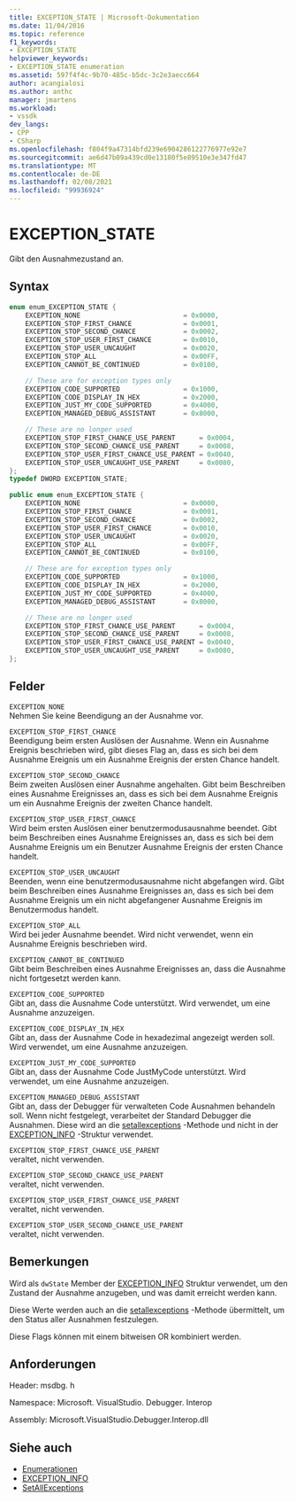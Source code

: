 ```yaml
---
title: EXCEPTION_STATE | Microsoft-Dokumentation
ms.date: 11/04/2016
ms.topic: reference
f1_keywords:
- EXCEPTION_STATE
helpviewer_keywords:
- EXCEPTION_STATE enumeration
ms.assetid: 597f4f4c-9b70-485c-b5dc-3c2e3aecc664
author: acangialosi
ms.author: anthc
manager: jmartens
ms.workload:
- vssdk
dev_langs:
- CPP
- CSharp
ms.openlocfilehash: f804f9a47314bfd239e6904286122776977e92e7
ms.sourcegitcommit: ae6d47b09a439cd0e13180f5e89510e3e347fd47
ms.translationtype: MT
ms.contentlocale: de-DE
ms.lasthandoff: 02/08/2021
ms.locfileid: "99936924"
---
```

# <a name="exception_state"></a>EXCEPTION_STATE
Gibt den Ausnahmezustand an.

## <a name="syntax"></a>Syntax

```cpp
enum enum_EXCEPTION_STATE {
    EXCEPTION_NONE                          = 0x0000,
    EXCEPTION_STOP_FIRST_CHANCE             = 0x0001,
    EXCEPTION_STOP_SECOND_CHANCE            = 0x0002,
    EXCEPTION_STOP_USER_FIRST_CHANCE        = 0x0010,
    EXCEPTION_STOP_USER_UNCAUGHT            = 0x0020,
    EXCEPTION_STOP_ALL                      = 0x00FF,
    EXCEPTION_CANNOT_BE_CONTINUED           = 0x0100,

    // These are for exception types only
    EXCEPTION_CODE_SUPPORTED                = 0x1000,
    EXCEPTION_CODE_DISPLAY_IN_HEX           = 0x2000,
    EXCEPTION_JUST_MY_CODE_SUPPORTED        = 0x4000,
    EXCEPTION_MANAGED_DEBUG_ASSISTANT       = 0x8000,

    // These are no longer used
    EXCEPTION_STOP_FIRST_CHANCE_USE_PARENT      = 0x0004,
    EXCEPTION_STOP_SECOND_CHANCE_USE_PARENT     = 0x0008,
    EXCEPTION_STOP_USER_FIRST_CHANCE_USE_PARENT = 0x0040,
    EXCEPTION_STOP_USER_UNCAUGHT_USE_PARENT     = 0x0080,
};
typedef DWORD EXCEPTION_STATE;
```

```csharp
public enum enum_EXCEPTION_STATE {
    EXCEPTION_NONE                          = 0x0000,
    EXCEPTION_STOP_FIRST_CHANCE             = 0x0001,
    EXCEPTION_STOP_SECOND_CHANCE            = 0x0002,
    EXCEPTION_STOP_USER_FIRST_CHANCE        = 0x0010,
    EXCEPTION_STOP_USER_UNCAUGHT            = 0x0020,
    EXCEPTION_STOP_ALL                      = 0x00FF,
    EXCEPTION_CANNOT_BE_CONTINUED           = 0x0100,

    // These are for exception types only
    EXCEPTION_CODE_SUPPORTED                = 0x1000,
    EXCEPTION_CODE_DISPLAY_IN_HEX           = 0x2000,
    EXCEPTION_JUST_MY_CODE_SUPPORTED        = 0x4000,
    EXCEPTION_MANAGED_DEBUG_ASSISTANT       = 0x8000,

    // These are no longer used
    EXCEPTION_STOP_FIRST_CHANCE_USE_PARENT      = 0x0004,
    EXCEPTION_STOP_SECOND_CHANCE_USE_PARENT     = 0x0008,
    EXCEPTION_STOP_USER_FIRST_CHANCE_USE_PARENT = 0x0040,
    EXCEPTION_STOP_USER_UNCAUGHT_USE_PARENT     = 0x0080,
};
```

## <a name="fields"></a>Felder
`EXCEPTION_NONE`\
Nehmen Sie keine Beendigung an der Ausnahme vor.

`EXCEPTION_STOP_FIRST_CHANCE`\
Beendigung beim ersten Auslösen der Ausnahme. Wenn ein Ausnahme Ereignis beschrieben wird, gibt dieses Flag an, dass es sich bei dem Ausnahme Ereignis um ein Ausnahme Ereignis der ersten Chance handelt.

`EXCEPTION_STOP_SECOND_CHANCE`\
Beim zweiten Auslösen einer Ausnahme angehalten. Gibt beim Beschreiben eines Ausnahme Ereignisses an, dass es sich bei dem Ausnahme Ereignis um ein Ausnahme Ereignis der zweiten Chance handelt.

`EXCEPTION_STOP_USER_FIRST_CHANCE`\
Wird beim ersten Auslösen einer benutzermodusausnahme beendet. Gibt beim Beschreiben eines Ausnahme Ereignisses an, dass es sich bei dem Ausnahme Ereignis um ein Benutzer Ausnahme Ereignis der ersten Chance handelt.

`EXCEPTION_STOP_USER_UNCAUGHT`\
Beenden, wenn eine benutzermodusausnahme nicht abgefangen wird. Gibt beim Beschreiben eines Ausnahme Ereignisses an, dass es sich bei dem Ausnahme Ereignis um ein nicht abgefangener Ausnahme Ereignis im Benutzermodus handelt.

`EXCEPTION_STOP_ALL`\
Wird bei jeder Ausnahme beendet. Wird nicht verwendet, wenn ein Ausnahme Ereignis beschrieben wird.

`EXCEPTION_CANNOT_BE_CONTINUED`\
Gibt beim Beschreiben eines Ausnahme Ereignisses an, dass die Ausnahme nicht fortgesetzt werden kann.

`EXCEPTION_CODE_SUPPORTED`\
Gibt an, dass die Ausnahme Code unterstützt. Wird verwendet, um eine Ausnahme anzuzeigen.

`EXCEPTION_CODE_DISPLAY_IN_HEX`\
Gibt an, dass der Ausnahme Code in hexadezimal angezeigt werden soll. Wird verwendet, um eine Ausnahme anzuzeigen.

`EXCEPTION_JUST_MY_CODE_SUPPORTED`\
Gibt an, dass der Ausnahme Code JustMyCode unterstützt. Wird verwendet, um eine Ausnahme anzuzeigen.

`EXCEPTION_MANAGED_DEBUG_ASSISTANT`\
Gibt an, dass der Debugger für verwalteten Code Ausnahmen behandeln soll. Wenn nicht festgelegt, verarbeitet der Standard Debugger die Ausnahmen. Diese wird an die [setallexceptions](../../../extensibility/debugger/reference/idebugengine3-setallexceptions.md) -Methode und nicht in der [EXCEPTION_INFO](../../../extensibility/debugger/reference/exception-info.md) -Struktur verwendet.

`EXCEPTION_STOP_FIRST_CHANCE_USE_PARENT`\
veraltet, nicht verwenden.

`EXCEPTION_STOP_SECOND_CHANCE_USE_PARENT`\
veraltet, nicht verwenden.

`EXCEPTION_STOP_USER_FIRST_CHANCE_USE_PARENT`\
veraltet, nicht verwenden.

`EXCEPTION_STOP_USER_SECOND_CHANCE_USE_PARENT`\
veraltet, nicht verwenden.

## <a name="remarks"></a>Bemerkungen
Wird als `dwState` Member der [EXCEPTION_INFO](../../../extensibility/debugger/reference/exception-info.md) Struktur verwendet, um den Zustand der Ausnahme anzugeben, und was damit erreicht werden kann.

Diese Werte werden auch an die [setallexceptions](../../../extensibility/debugger/reference/idebugengine3-setallexceptions.md) -Methode übermittelt, um den Status aller Ausnahmen festzulegen.

Diese Flags können mit einem bitweisen OR kombiniert werden.

## <a name="requirements"></a>Anforderungen
Header: msdbg. h

Namespace: Microsoft. VisualStudio. Debugger. Interop

Assembly: Microsoft.VisualStudio.Debugger.Interop.dll

## <a name="see-also"></a>Siehe auch
- [Enumerationen](../../../extensibility/debugger/reference/enumerations-visual-studio-debugging.md)
- [EXCEPTION_INFO](../../../extensibility/debugger/reference/exception-info.md)
- [SetAllExceptions](../../../extensibility/debugger/reference/idebugengine3-setallexceptions.md)
